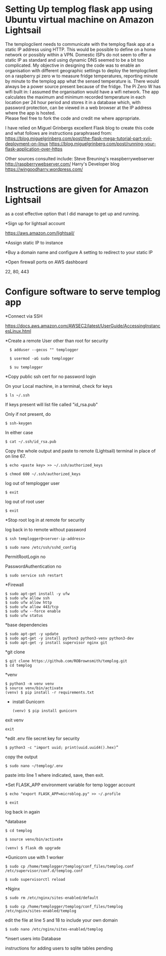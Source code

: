 # Setting Up templog flask app using Ubuntu virtual machine on Amazon Lightsail

The templogclient needs to communicate with the templog flask app at a static IP address using HTTP. This would be possible 
to define on a home network or possibly within a VPN.  Domestic ISPs do not seem to offer a static IP as standard and using 
dynamic DNS seemed to be a bit too complicated. My objective in designing the code was to enable an organisation with 
different geographic settings to deploy the templogclient on a raspberry pi zero w to measure fridge temperatures, reporting 
minute by minute to the templog app what the sensed temperature is. There would always be a power source present because of
the fridge. The Pi Zero W has wifi built in: I assumed the organisation would have a wifi network.
The app calculates the maximum and minimum recorded temperature in each location per 24 hour period and stores it in a 
database which, with password protection, can be viewed in a web browser at the IP address where the app is hosted.  
Please feel free to fork the code and credit me where appropriate.

I have relied on Miguel Grinbergs excellent Flask blog to create this code and what follows  are instructions paraphrased from: 
https://blog.miguelgrinberg.com/post/the-flask-mega-tutorial-part-xvii-deployment-on-linux
https://blog.miguelgrinberg.com/post/running-your-flask-application-over-https

Other sources consulted include:
Steve Breuning's reaspberrywebserver http://raspberrywebserver.com/ 
Harry's Developer blog https://wingoodharry.wordpress.com/


# Instructions are given for Amazon Lightsail 
as a cost effective option that I did manage to get up and running.

*Sign up for lightsail account

https://aws.amazon.com/lightsail/

*Assign static IP to instance 

*Buy a domain name and configure A setting to redirect to your static IP

*Open firewall ports on AWS dashboard

22, 80, 443

# Configure software to serve templog app

*Connect via SSH 

https://docs.aws.amazon.com/AWSEC2/latest/UserGuide/AccessingInstancesLinux.html

*Create a remote User other than root for security

      $ adduser --gecos "" templogger

      $ usermod -aG sudo templogger

      $ su templogger

*Copy public ssh cert for no password login

On your Local machine, in a terminal,  check for keys

    $ ls ~/.ssh

If keys present will list file called "id_rsa.pub"

Only if not present, do

    $ ssh-keygen
    
In either case

    $ cat ~/.ssh/id_rsa.pub

Copy the whole output and paste to remote (Lightsail) terminal in place of <paste key> on line 67.

    $ echo <paste key> >> ~/.ssh/authorized_keys

    $ chmod 600 ~/.ssh/authorized_keys

log out of templogger user

    $ exit

log out of root user

    $ exit

*Stop root log in at remote for security

log back in to remote without password

    $ ssh templogger@<server-ip-address>

    $ sudo nano /etc/ssh/sshd_config

PermitRootLogin no

PasswordAuthentication no

    $ sudo service ssh restart


*Firewall

    $ sudo apt-get install -y ufw
    $ sudo ufw allow ssh
    $ sudo ufw allow http
    $ sudo ufw allow 443/tcp
    $ sudo ufw --force enable
    $ sudo ufw status

*base dependencies

    $ sudo apt-get -y update
    $ sudo apt-get -y install python3 python3-venv python3-dev
    $ sudo apt-get -y install supervisor nginx git

*git clone

    $ git clone https://github.com/ROBrownsmith/templog.git
    $ cd templog

*venv 

    $ python3 -m venv venv
    $ source venv/bin/activate
    (venv) $ pip install -r requirements.txt

* install Gunicorn

      (venv) $ pip install gunicorn

exit venv

    exit

*edit .env file secret key for security

    $ python3 -c "import uuid; print(uuid.uuid4().hex)”

copy the output

    $ sudo nano ~/templog/.env

paste into line 1 where indicated, save, then exit.

*Set FLASK_APP environment variable for temp logger account

    $ echo "export FLASK_APP=microblog.py" >> ~/.profile

    $ exit

log back in again

*database

    $ cd templog

    $ source venv/bin/activate

    (venv) $ flask db upgrade

*Gunicorn use with 1 worker

    $ sudo cp /home/templogger/templog/conf_files/templog.conf  /etc/supervisor/conf.d/templog.conf

    $ sudo supervisorctl reload

*Nginx

    $ sudo rm /etc/nginx/sites-enabled/default

    $ sudo cp /home/templogger/templog/conf_files/templog /etc/nginx/sites-enabled/templog

edit the file at line 5 and 18 to include your own domain

    $ sudo nano /etc/nginx/sites-enabled/templog

*insert users into Database

instructions for adding users to sqlite tables pending
